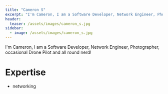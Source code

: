 ```yaml
---
title: "Cameron S"
excerpt: "I'm Cameron, I am a Software Developer, Network Engineer, Photographer, ..."
header:
  teaser: /assets/images/cameron_s.jpg
sidebar:
  - image: /assets/images/cameron_s.jpg
---
```

I'm Cameron, I am a Software Developer, Network Engineer, Photographer, occasional Drone Pilot and all round nerd!


# Expertise

* networking
